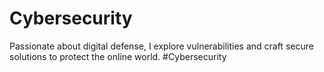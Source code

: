 # Cybersecurity
Passionate about digital defense, I explore vulnerabilities and craft secure solutions to protect the online world. #Cybersecurity
